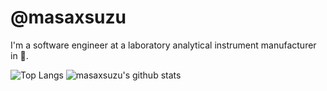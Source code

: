 # @masaxsuzu

I'm a software engineer at a laboratory analytical instrument manufacturer in 🗾.

![Top Langs](https://github-readme-stats.vercel.app/api/top-langs/?username=masaxsuzu&hide=html)
![masaxsuzu's github stats](https://github-readme-stats.vercel.app/api?username=masaxsuzu&show_icons=true&count_private=true&line_height=40)
